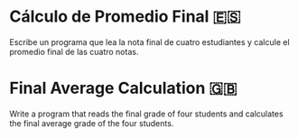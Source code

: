 # Cálculo de Promedio Final 🇪🇸

Escribe un programa que lea la nota final de cuatro estudiantes y calcule el promedio final de las cuatro notas.

# Final Average Calculation 🇬🇧

Write a program that reads the final grade of four students and calculates the final average grade of the four students.
